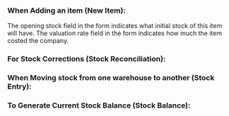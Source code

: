 ### When Adding an item (New Item):
  The opening stock field in the form indicates what initial stock of this item will have.
  The valuation rate field in the form indicates how much the item costed the company.

### For Stock Corrections (Stock Reconciliation):
  
### When Moving stock from one warehouse to another (Stock Entry):

### To Generate Current Stock Balance (Stock Balance):
